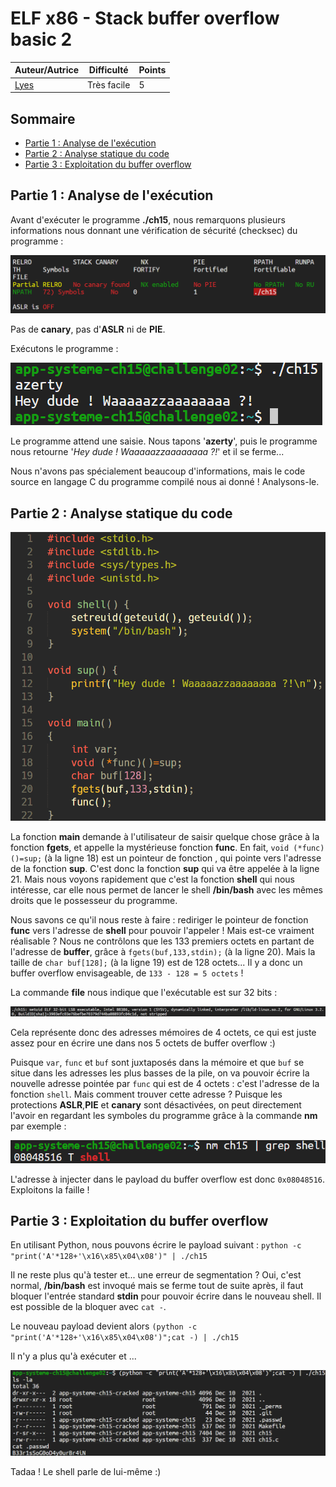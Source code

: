 # ELF x86 - Stack buffer overflow basic 2

| Auteur/Autrice | Difficulté | Points |
|----------------|------------|--------|
|     [Lyes](https://www.root-me.org/Lyes?lang=fr)       | Très facile|   5    |     

## Sommaire
- [Partie 1 : Analyse de l'exécution](https://github.com/0xS3GFAULT/CTF-WriteUps_Fr/blob/main/rootme/App%20-%20Syst%C3%A8me/Tr%C3%A8s%20Facile/ELF%20x86%20-%20Stack%20buffer%20overflow%20basic%202/readme.md#partie-1--analyse-de-lex%C3%A9cution)
- [Partie 2 : Analyse statique du code](https://github.com/0xS3GFAULT/CTF-WriteUps_Fr/blob/main/rootme/App%20-%20Syst%C3%A8me/Tr%C3%A8s%20Facile/ELF%20x86%20-%20Stack%20buffer%20overflow%20basic%202/readme.md#partie-2--analyse-statique-du-code)
- [Partie 3 : Exploitation du buffer overflow](https://github.com/0xS3GFAULT/CTF-WriteUps_Fr/blob/main/rootme/App%20-%20Syst%C3%A8me/Tr%C3%A8s%20Facile/ELF%20x86%20-%20Stack%20buffer%20overflow%20basic%202/readme.md#partie-3--exploitation-du-buffer-overflow)

## Partie 1 : Analyse de l'exécution

Avant d'exécuter le programme **./ch15**, nous remarquons plusieurs informations nous donnant une vérification de sécurité (checksec) du programme : 

![Screenshot](./assets/images/checksec_ch15.png?raw=true)

Pas de **canary**, pas d'**ASLR** ni de **PIE**.

Exécutons le programme : 

![Screenshot](./assets/images/exec_ch15_1.png?raw=true)

Le programme attend une saisie. Nous tapons '**azerty**', puis le programme nous retourne '*Hey dude ! Waaaaazzaaaaaaaa ?!*' et il se ferme...

Nous n'avons pas spécialement beaucoup d'informations, mais le code source en langage C du programme compilé nous ai donné ! Analysons-le.

## Partie 2 : Analyse statique du code

![Screenshot](./assets/images/code_ch15_1.png?raw=true)

La fonction **main** demande à l'utilisateur de saisir quelque chose grâce à la fonction **fgets**, et appelle la mystérieuse fonction **func**. En fait, ```void (*func)()=sup;``` (à la ligne 18) est un pointeur de fonction , qui pointe vers l'adresse de la fonction **sup**. C'est donc la fonction **sup** qui va être appelée à la ligne 21. Mais nous voyons rapidement que c'est la fonction **shell** qui nous intéresse, car elle nous permet de lancer le shell **/bin/bash** avec les mêmes droits que le possesseur du programme.

Nous savons ce qu'il nous reste à faire : rediriger le pointeur de fonction **func** vers l'adresse de **shell** pour pouvoir l'appeler ! Mais est-ce vraiment réalisable ? Nous ne contrôlons que les 133 premiers octets en partant de l'adresse de **buffer**, grâce à ```fgets(buf,133,stdin);``` (à la ligne 20). Mais la taille de ```char buf[128];``` (à la ligne 19) est de 128 octets... Il y a donc un buffer overflow envisageable, de ```133 - 128 = 5 octets``` !

La commande **file** nous indique que l'exécutable est sur 32 bits : 

![Screenshot](./assets/images/file_ch15.png?raw=true)

Cela représente donc des adresses mémoires de 4 octets, ce qui est juste assez pour en écrire une dans nos 5 octets de buffer overflow :)

Puisque ```var```, ```func``` et ```buf``` sont juxtaposés dans la mémoire et que ```buf``` se situe dans les adresses les plus basses de la pile, on va pouvoir écrire la nouvelle adresse pointée par ```func``` qui est de 4 octets : c'est l'adresse de la fonction ```shell```. Mais comment trouver cette adresse ? Puisque les protections **ASLR**,**PIE** et **canary** sont désactivées, on peut directement l'avoir en regardant les symboles du programme grâce à la commande **nm** par exemple : 

![Screenshot](./assets/images/nm_ch15.png?raw=true)

L'adresse à injecter dans le payload du buffer overflow est donc ```0x08048516```. Exploitons la faille !

## Partie 3 : Exploitation du buffer overflow

En utilisant Python, nous pouvons écrire le payload suivant : ```python -c "print('A'*128+'\x16\x85\x04\x08')" | ./ch15```

Il ne reste plus qu'à tester et... une erreur de segmentation ? Oui, c'est normal, **/bin/bash** est invoqué mais se ferme tout de suite après, il faut bloquer l'entrée standard **stdin** pour pouvoir écrire dans le nouveau shell. Il est possible de la bloquer avec ```cat -```.

Le nouveau payload devient alors ```(python -c "print('A'*128+'\x16\x85\x04\x08')";cat -) | ./ch15```

Il n'y a plus qu'à exécuter et ...

![Screenshot](./assets/images/exploit_ch15.png?raw=true)

Tadaa ! Le shell parle de lui-même :) 

